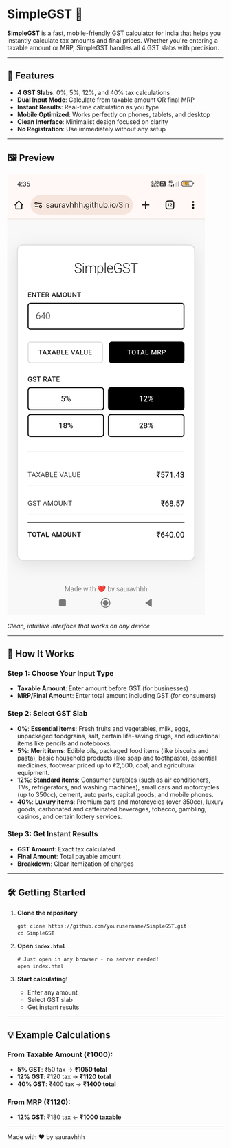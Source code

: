 # SimpleGST 🧮

**SimpleGST** is a fast, mobile-friendly GST calculator for India that helps you instantly calculate tax amounts and final prices. Whether you're entering a taxable amount or MRP, SimpleGST handles all 4 GST slabs with precision.

---

## 🚀 Features

- **4 GST Slabs**: 0%, 5%, 12%, and 40% tax calculations
- **Dual Input Mode**: Calculate from taxable amount OR final MRP
- **Instant Results**: Real-time calculation as you type
- **Mobile Optimized**: Works perfectly on phones, tablets, and desktop
- **Clean Interface**: Minimalist design focused on clarity
- **No Registration**: Use immediately without any setup

---

## 🖼️ Preview

![SimpleGST Calculator Preview](Assets/Screenshot.jpg)

*Clean, intuitive interface that works on any device*

---

## 📱 How It Works

### **Step 1**: Choose Your Input Type
- **Taxable Amount**: Enter amount before GST (for businesses)
- **MRP/Final Amount**: Enter total amount including GST (for consumers)

### **Step 2**: Select GST Slab
- **0%**: **Essential items**: Fresh fruits and vegetables, milk, eggs, unpackaged foodgrains, salt, certain life-saving drugs, and educational items like pencils and notebooks.
- **5%**: **Merit items**: Edible oils, packaged food items (like biscuits and pasta), basic household products (like soap and toothpaste), essential medicines, footwear priced up to ₹2,500, coal, and agricultural equipment.
- **12%**: **Standard items**: Consumer durables (such as air conditioners, TVs, refrigerators, and washing machines), small cars and motorcycles (up to 350cc), cement, auto parts, capital goods, and mobile phones.
- **40%**: **Luxury items**: Premium cars and motorcycles (over 350cc), luxury goods, carbonated and caffeinated beverages, tobacco, gambling, casinos, and certain lottery services.

### **Step 3**: Get Instant Results
- **GST Amount**: Exact tax calculated
- **Final Amount**: Total payable amount
- **Breakdown**: Clear itemization of charges

---

## 🛠️ Getting Started

1. **Clone the repository**
    ```
    git clone https://github.com/yourusername/SimpleGST.git
    cd SimpleGST
    ```

2. **Open `index.html`**
    ```
    # Just open in any browser - no server needed!
    open index.html
    ```

3. **Start calculating!**
    - Enter any amount
    - Select GST slab
    - Get instant results

---

## 💡 Example Calculations

### From Taxable Amount (₹1000):
- **5% GST**: ₹50 tax → **₹1050 total**
- **12% GST**: ₹120 tax → **₹1120 total**
- **40% GST**: ₹400 tax → **₹1400 total**

### From MRP (₹1120):
- **12% GST**: ₹180 tax ← **₹1000 taxable**

---

Made with ❤️ by sauravhhh

